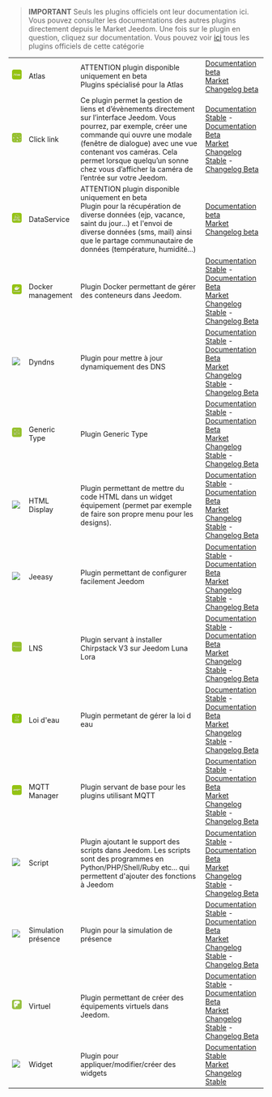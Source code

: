 
>**IMPORTANT**
>Seuls les plugins officiels ont leur documentation ici. Vous pouvez consulter les documentations des autres plugins directement depuis le Market Jeedom. Une fois sur le plugin en question, cliquez sur documentation.
>Vous pouvez voir [ici](https://market.jeedom.com/index.php?v=d&p=market&type=plugin&categorie=programming) tous les plugins officiels de cette catégorie


| | | | |
|--- | --- | --- | ---|
|<img src="atlas/beta/atlas_icon.png" class="pluginLogo" width="100" />|Atlas|ATTENTION plugin disponible uniquement en beta<br/>Plugins spécialisé pour la Atlas|[Documentation beta](atlas/beta/index.md)<br/>[Market](https://market.jeedom.com/index.php?v=d&p=market_display&id=4195)<br/>[Changelog beta](atlas/beta/changelog.md)|
|<img src="clink/clink_icon.png" class="pluginLogo" width="100" />|Click link|Ce plugin permet la gestion de liens et d’évènements directement sur l’interface Jeedom. Vous pourrez, par exemple, créer une commande qui ouvre une modale (fenêtre de dialogue) avec une vue contenant vos caméras. Cela permet lorsque quelqu’un sonne chez vous d’afficher la caméra de l’entrée sur votre Jeedom.|[Documentation Stable](clink/index.md) - [Documentation Beta](clink/beta/index.md)<br/>[Market](https://market.jeedom.com/index.php?v=d&p=market_display&id=1867)<br/>[Changelog Stable](clink/changelog.md) - [Changelog Beta](clink/beta/changelog.md)|
|<img src="dataservice/beta/dataservice_icon.png" class="pluginLogo" width="100" />|DataService|ATTENTION plugin disponible uniquement en beta<br/>Plugin pour la récupération de diverse données (ejp, vacance, saint du jour...) et l'envoi de diverse données (sms, mail) ainsi que le partage communautaire de données (température, humidité...)|[Documentation beta](dataservice/beta/index.md)<br/>[Market](https://market.jeedom.com/index.php?v=d&p=market_display&id=3886)<br/>[Changelog beta](dataservice/beta/changelog.md)|
|<img src="docker2/docker2_icon.png" class="pluginLogo" width="100" />|Docker management|Plugin Docker permettant de gérer des conteneurs dans Jeedom.|[Documentation Stable](docker2/index.md) - [Documentation Beta](docker2/beta/index.md)<br/>[Market](https://market.jeedom.com/index.php?v=d&p=market_display&id=4204)<br/>[Changelog Stable](docker2/changelog.md) - [Changelog Beta](docker2/beta/changelog.md)|
|<img src="dyndns/dyndns_icon.png" class="pluginLogo" width="100" />|Dyndns|Plugin pour mettre à jour dynamiquement des DNS|[Documentation Stable](dyndns/index.md) - [Documentation Beta](dyndns/beta/index.md)<br/>[Market](https://market.jeedom.com/index.php?v=d&p=market_display&id=1928)<br/>[Changelog Stable](dyndns/changelog.md) - [Changelog Beta](dyndns/beta/changelog.md)|
|<img src="genTypePerso/genTypePerso_icon.png" class="pluginLogo" width="100" />|Generic Type|Plugin Generic Type|[Documentation Stable](genTypePerso/index.md) - [Documentation Beta](genTypePerso/beta/index.md)<br/>[Market](https://market.jeedom.com/index.php?v=d&p=market_display&id=4494)<br/>[Changelog Stable](genTypePerso/changelog.md) - [Changelog Beta](genTypePerso/beta/changelog.md)|
|<img src="htmldisplay/htmldisplay_icon.png" class="pluginLogo" width="100" />|HTML Display|Plugin permettant de mettre du code HTML dans un widget équipement (permet par exemple de faire son propre menu pour les designs).|[Documentation Stable](htmldisplay/index.md) - [Documentation Beta](htmldisplay/beta/index.md)<br/>[Market](https://market.jeedom.com/index.php?v=d&p=market_display&id=3843)<br/>[Changelog Stable](htmldisplay/changelog.md) - [Changelog Beta](htmldisplay/beta/changelog.md)|
|<img src="jeeasy/jeeasy_icon.png" class="pluginLogo" width="100" />|Jeeasy|Plugin permettant de configurer facilement Jeedom|[Documentation Stable](jeeasy/index.md) - [Documentation Beta](jeeasy/beta/index.md)<br/>[Market](https://market.jeedom.com/index.php?v=d&p=market_display&id=3828)<br/>[Changelog Stable](jeeasy/changelog.md) - [Changelog Beta](jeeasy/beta/changelog.md)|
|<img src="lns/lns_icon.png" class="pluginLogo" width="100" />|LNS|Plugin servant à installer Chirpstack V3 sur Jeedom Luna Lora|[Documentation Stable](lns/index.md) - [Documentation Beta](lns/beta/index.md)<br/>[Market](https://market.jeedom.com/index.php?v=d&p=market_display&id=4408)<br/>[Changelog Stable](lns/changelog.md) - [Changelog Beta](lns/beta/changelog.md)|
|<img src="loideau/loideau_icon.png" class="pluginLogo" width="100" />|Loi d'eau|Plugin permetant de gérer la loi d eau|[Documentation Stable](loideau/index.md) - [Documentation Beta](loideau/beta/index.md)<br/>[Market](https://market.jeedom.com/index.php?v=d&p=market_display&id=4491)<br/>[Changelog Stable](loideau/changelog.md) - [Changelog Beta](loideau/beta/changelog.md)|
|<img src="mqtt2/mqtt2_icon.png" class="pluginLogo" width="100" />|MQTT Manager|Plugin servant de base pour les plugins utilisant MQTT|[Documentation Stable](mqtt2/index.md) - [Documentation Beta](mqtt2/beta/index.md)<br/>[Market](https://market.jeedom.com/index.php?v=d&p=market_display&id=4213)<br/>[Changelog Stable](mqtt2/changelog.md) - [Changelog Beta](mqtt2/beta/changelog.md)|
|<img src="script/script_icon.png" class="pluginLogo" width="100" />|Script|Plugin ajoutant le support des scripts dans Jeedom. Les scripts sont des programmes en Python/PHP/Shell/Ruby etc... qui permettent d'ajouter des fonctions à Jeedom|[Documentation Stable](script/index.md) - [Documentation Beta](script/beta/index.md)<br/>[Market](https://market.jeedom.com/index.php?v=d&p=market_display&id=20)<br/>[Changelog Stable](script/changelog.md) - [Changelog Beta](script/beta/changelog.md)|
|<img src="simupre/simupre_icon.png" class="pluginLogo" width="100" />|Simulation présence|Plugin pour la simulation de présence|[Documentation Stable](simupre/index.md) - [Documentation Beta](simupre/beta/index.md)<br/>[Market](https://market.jeedom.com/index.php?v=d&p=market_display&id=3762)<br/>[Changelog Stable](simupre/changelog.md) - [Changelog Beta](simupre/beta/changelog.md)|
|<img src="virtual/virtual_icon.png" class="pluginLogo" width="100" />|Virtuel|Plugin permettant de créer des équipements virtuels dans Jeedom.|[Documentation Stable](virtual/index.md) - [Documentation Beta](virtual/beta/index.md)<br/>[Market](https://market.jeedom.com/index.php?v=d&p=market_display&id=21)<br/>[Changelog Stable](virtual/changelog.md) - [Changelog Beta](virtual/beta/changelog.md)|
|<img src="widget/widget_icon.png" class="pluginLogo" width="100" />|Widget|Plugin pour appliquer/modifier/créer des widgets|[Documentation Stable](widget/index.md)<br/>[Market](https://market.jeedom.com/index.php?v=d&p=market_display&id=9)<br/>[Changelog Stable](widget/changelog.md)|
